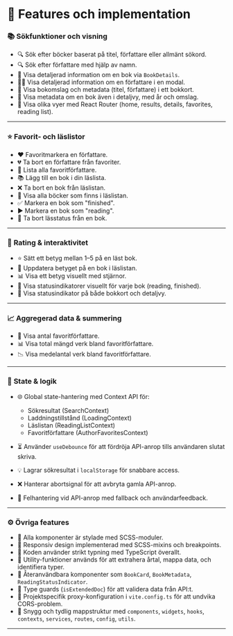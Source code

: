 # 🔧 Features och implementation

### 📚 **Sökfunktioner och visning**

- 🔍 Sök efter böcker baserat på titel, författare eller allmänt sökord.
- 🔍 Sök efter författare med hjälp av namn.
- 🧾 Visa detaljerad information om en bok via `BookDetails`.
- 🧔‍♂️ Visa detaljerad information om en författare i en modal.
- 📕 Visa bokomslag och metadata (titel, författare) i ett bokkort.
- 🧾 Visa metadata om en bok även i detaljvy, med år och omslag.
- 🔀 Visa olika vyer med React Router (home, results, details, favorites, reading list).

---

### ⭐ **Favorit- och läslistor**

- ❤️ Favoritmarkera en författare.
- 💔 Ta bort en författare från favoriter.
- 📃 Lista alla favoritförfattare.
- 📚 Lägg till en bok i din läslista.
- ❌ Ta bort en bok från läslistan.
- 🎯 Visa alla böcker som finns i läslistan.
- ✅ Markera en bok som "finished".
- ▶️ Markera en bok som "reading".
- 🔄 Ta bort lässtatus från en bok.

---

### 🎯 **Rating & interaktivitet**

- ⭐ Sätt ett betyg mellan 1–5 på en läst bok.
- 🔁 Uppdatera betyget på en bok i läslistan.
- 📊 Visa ett betyg visuellt med stjärnor.
- 📍 Visa statusindikatorer visuellt för varje bok (reading, finished).
- 🔁 Visa statusindikator på både bokkort och detaljvy.

---

### 📈 **Aggregerad data & summering**

- 🧮 Visa antal favoritförfattare.
- 📊 Visa total mängd verk bland favoritförfattare.
- 📉 Visa medelantal verk bland favoritförfattare.

---

### 💾 **State & logik**

- 🌐 Global state-hantering med Context API för:

  - Sökresultat (SearchContext)
  - Laddningstillstånd (LoadingContext)
  - Läslistan (ReadingListContext)
  - Favoritförfattare (AuthorFavoritesContext)

- ⏳ Använder `useDebounce` för att fördröja API-anrop tills användaren slutat skriva.
- 💡 Lagrar sökresultat i `localStorage` för snabbare access.
- ❌ Hanterar abortsignal för att avbryta gamla API-anrop.
- 🚨 Felhantering vid API-anrop med fallback och användarfeedback.

---

### ⚙️ **Övriga features**

- 💅 Alla komponenter är stylade med SCSS-moduler.
- 📱 Responsiv design implementerad med SCSS-mixins och breakpoints.
- 🧠 Koden använder strikt typning med TypeScript överallt.
- 🔁 Utility-funktioner används för att extrahera årtal, mappa data, och identifiera typer.
- 🔄 Återanvändbara komponenter som `BookCard`, `BookMetadata`, `ReadingStatusIndicator`.
- 🧪 Type guards (`isExtendedDoc`) för att validera data från API\:t.
- 🔧 Projektspecifik proxy-konfiguration i `vite.config.ts` för att undvika CORS-problem.
- 📁 Snygg och tydlig mappstruktur med `components`, `widgets`, `hooks`, `contexts`, `services`, `routes`, `config`, `utils`.

---
